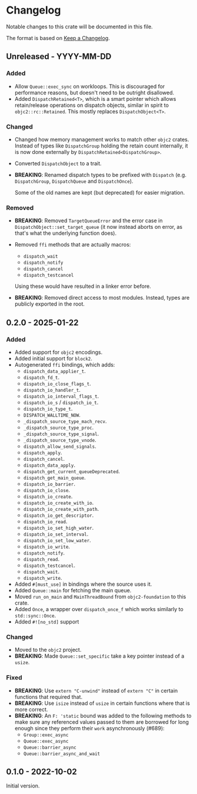 # Changelog

Notable changes to this crate will be documented in this file.

The format is based on [Keep a Changelog](https://keepachangelog.com/en/1.0.0/).

## Unreleased - YYYY-MM-DD

### Added
- Allow `Queue::exec_sync` on workloops.
  This is discouraged for performance reasons, but doesn't need to be
  outright disallowed.
- Added `DispatchRetained<T>`, which is a smart pointer which allows
  retain/release operations on dispatch objects, similar in spirit to
  `objc2::rc::Retained`. This mostly replaces `DispatchObject<T>`.

### Changed
- Changed how memory management works to match other `objc2` crates. Instead
  of types like `DispatchGroup` holding the retain count internally, it is now
  done externally by `DispatchRetained<DispatchGroup>`.
- Converted `DispatchObject` to a trait.
- **BREAKING**: Renamed dispatch types to be prefixed with `Dispatch`
  (e.g. `DispatchGroup`, `DispatchQueue` and `DispatchOnce`).

  Some of the old names are kept (but deprecated) for easier migration.

### Removed
- **BREAKING**: Removed `TargetQueueError` and the error case in
  `DispatchObject::set_target_queue` (it now instead aborts on error,
  as that's what the underlying function does).
- Removed `ffi` methods that are actually macros:
  - `dispatch_wait`
  - `dispatch_notify`
  - `dispatch_cancel`
  - `dispatch_testcancel`

  Using these would have resulted in a linker error before.
* **BREAKING**: Removed direct access to most modules. Instead, types are
  publicly exported in the root.


## 0.2.0 - 2025-01-22

### Added
- Added support for `objc2` encodings.
- Added initial support for `block2`.
- Autogenerated `ffi` bindings, which adds:
  - `dispatch_data_applier_t`.
  - `dispatch_fd_t`.
  - `dispatch_io_close_flags_t`.
  - `dispatch_io_handler_t`.
  - `dispatch_io_interval_flags_t`.
  - `dispatch_io_s` / `dispatch_io_t`.
  - `dispatch_io_type_t`.
  - `DISPATCH_WALLTIME_NOW`.
  - `_dispatch_source_type_mach_recv`.
  - `_dispatch_source_type_proc`.
  - `_dispatch_source_type_signal`.
  - `_dispatch_source_type_vnode`.
  - `dispatch_allow_send_signals`.
  - `dispatch_apply`.
  - `dispatch_cancel`.
  - `dispatch_data_apply`.
  - `dispatch_get_current_queueDeprecated`.
  - `dispatch_get_main_queue`.
  - `dispatch_io_barrier`.
  - `dispatch_io_close`.
  - `dispatch_io_create`.
  - `dispatch_io_create_with_io`.
  - `dispatch_io_create_with_path`.
  - `dispatch_io_get_descriptor`.
  - `dispatch_io_read`.
  - `dispatch_io_set_high_water`.
  - `dispatch_io_set_interval`.
  - `dispatch_io_set_low_water`.
  - `dispatch_io_write`.
  - `dispatch_notify`.
  - `dispatch_read`.
  - `dispatch_testcancel`.
  - `dispatch_wait`.
  - `dispatch_write`.
- Added `#[must_use]` in bindings where the source uses it.
- Added `Queue::main` for fetching the main queue.
- Moved `run_on_main` and `MainThreadBound` from `objc2-foundation` to this
  crate.
- Added `Once`, a wrapper over `dispatch_once_f` which works similarly to
  `std::sync::Once`.
- Added `#![no_std]` support

### Changed
- Moved to the `objc2` project.
- **BREAKING**: Made `Queue::set_specific` take a key pointer instead of a `usize`.

### Fixed
- **BREAKING**: Use `extern "C-unwind"` instead of `extern "C"` in certain functions that required that.
- **BREAKING**: Use `isize` instead of `usize` in certain functions where that is more correct.
- **BREAKING**: An `F: 'static` bound was added to the following methods to make
                sure any referenced values passed to them are borrowed for long
                enough since they perform their `work` asynchronously (#689):
  - `Group::exec_async`
  - `Queue::exec_async`
  - `Queue::barrier_async`
  - `Queue::barrier_async_and_wait`


## 0.1.0 - 2022-10-02

Initial version.
